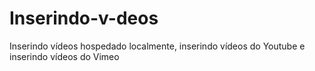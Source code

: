 # Inserindo-v-deos
Inserindo vídeos hospedado localmente, inserindo vídeos do Youtube e inserindo vídeos do Vimeo
